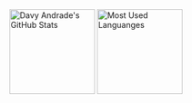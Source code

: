 <div>
  <img src="https://github-readme-stats.vercel.app/api?username=DavyAndrade&theme=react&show_icons=true&hide_border=false&count_private=true" alt="Davy Andrade's GitHub Stats" height="150">
  <img src="https://github-readme-stats.vercel.app/api/top-langs/?username=DavyAndrade&theme=react&show_icons=true&hide_border=false&layout=compact" alt="Most Used Languanges" height="150">
</div>

<!--
**DavyAndrade/DavyAndrade** is a ✨ _special_ ✨ repository because its `README.md` (this file) appears on your GitHub profile.

Here are some ideas to get you started:

- 🔭 I’m currently working on ...
- 🌱 I’m currently learning ...
- 👯 I’m looking to collaborate on ...
- 🤔 I’m looking for help with ...
- 💬 Ask me about ...
- 📫 How to reach me: ...
- 😄 Pronouns: ...
- ⚡ Fun fact: ...
-->
